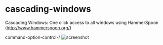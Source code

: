 # cascading-windows
Cascading Windows: One click access to all windows using HammerSpoon (http://www.hammerspoon.org/)

command-option-control-/
![screenshot](https://user-images.githubusercontent.com/594871/87063699-985c4e80-c206-11ea-8a7c-a0906ef7e854.png)
